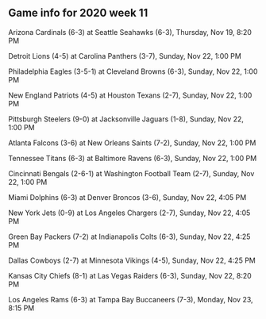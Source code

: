 ## Game info for 2020 week 11
Arizona Cardinals (6-3) at Seattle Seahawks (6-3), Thursday, Nov 19, 8:20 PM



Detroit Lions (4-5) at Carolina Panthers (3-7), Sunday, Nov 22, 1:00 PM

Philadelphia Eagles (3-5-1) at Cleveland Browns (6-3), Sunday, Nov 22, 1:00 PM

New England Patriots (4-5) at Houston Texans (2-7), Sunday, Nov 22, 1:00 PM

Pittsburgh Steelers (9-0) at Jacksonville Jaguars (1-8), Sunday, Nov 22, 1:00 PM

Atlanta Falcons (3-6) at New Orleans Saints (7-2), Sunday, Nov 22, 1:00 PM

Tennessee Titans (6-3) at Baltimore Ravens (6-3), Sunday, Nov 22, 1:00 PM

Cincinnati Bengals (2-6-1) at Washington Football Team (2-7), Sunday, Nov 22, 1:00 PM



Miami Dolphins (6-3) at Denver Broncos (3-6), Sunday, Nov 22, 4:05 PM

New York Jets (0-9) at Los Angeles Chargers (2-7), Sunday, Nov 22, 4:05 PM

Green Bay Packers (7-2) at Indianapolis Colts (6-3), Sunday, Nov 22, 4:25 PM

Dallas Cowboys (2-7) at Minnesota Vikings (4-5), Sunday, Nov 22, 4:25 PM



Kansas City Chiefs (8-1) at Las Vegas Raiders (6-3), Sunday, Nov 22, 8:20 PM



Los Angeles Rams (6-3) at Tampa Bay Buccaneers (7-3), Monday, Nov 23, 8:15 PM

